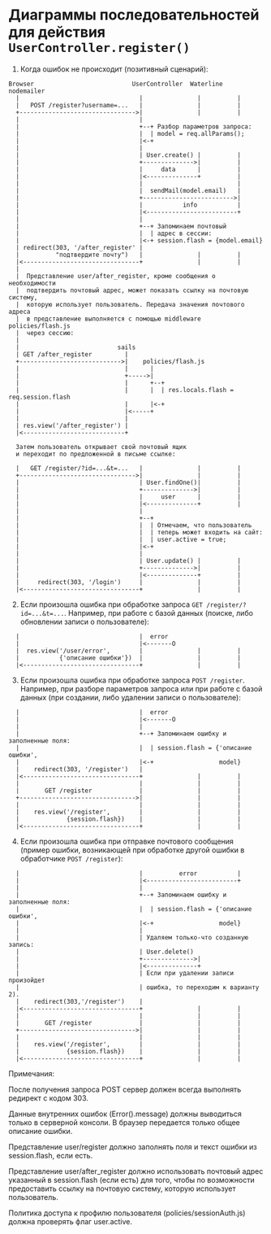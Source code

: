 
Диаграммы последовательностей для действия `UserController.register()`
======================================================================


1. Когда ошибок не происходит (позитивный сценарий):
```
Browser                           UserController  Waterline  nodemailer
  |                                 |               |          |
  |   POST /register?username=...   |               |          |
  +-------------------------------->|               |          |
  |                                 |
  |                                 +--+ Разбор параметров запроса:
  |                                 |  | model = req.allParams();
  |                                 |<-+ 
  |                                 |
  |                                 | User.create() |          |
  |                                 +-------------->|          |
  |                                 |     data      |          |
  |                                 |<--------------+          |
  |                                 |                          |
  |                                 |  sendMail(model.email)   |
  |                                 +------------------------->|
  |                                 |           info           |
  |                                 |<-------------------------+
  |                                 |
  |                                 +--+ Запоминаем почтовый
  |                                 |  | адрес в сессии:
  |                                 |<-+ session.flash = {model.email}
  | redirect(303, '/after_register' |
  |          "подтвердите почту")   |               |          |
  |<--------------------------------+               |          |
  |
  |  Представление user/after_register, кроме сообщения о необходимости
  |  подтвердить почтовый адрес, может показать ссылку на почтовую систему,
  |  которую использует пользователь. Передача значения почтового адреса
  |  в представление выполняется с помощью middleware policies/flash.js
  |  через сессию:
  |
  |                           sails
  | GET /after_register         |
  +---------------------------->|    policies/flash.js
  |                             |      |
  |                             +----->|
  |                             |      +--+
  |                             |      |  | res.locals.flash = req.session.flash
  |                             |      |<-+ 
  |                             |<-----+
  |                             |
  | res.view('/after_register') |
  |<----------------------------+

  Затем пользователь открывает свой почтовый ящик
  и переходит по предложенной в письме ссылке:
  
  |   GET /register/?id=...&t=...   |               |          |
  +-------------------------------->|               |          |
  |                                 | User.findOne()|          |
  |                                 +-------------->|          |
  |                                 |     user      |          |
  |                                 |<--------------+          |
  |                                 |
  |                                 +--+
  |                                 |  | Отмечаем, что пользователь
  |                                 |  | теперь может входить на сайт:
  |                                 |  | user.active = true;
  |                                 |<-+
  |                                 |
  |                                 | User.update() |          |
  |                                 +-------------->|          |
  |                                 |<--------------+          |
  |     redirect(303, '/login')     |               |          |
  |<--------------------------------+               |          |
```

2. Если произошла ошибка при обработке запроса `GET /register/?id=...&t=...`.
Например, при работе с базой данных (поиске, либо обновлении записи о пользователе):
```
  |                                 |  error  
  |                                 |<-------O
  |  res.view('/user/error',        |               |          |
  |           {'описание ошибки'})  |               |          |
  |<--------------------------------+               |          |
```

3. Если произошла ошибка при обработке запроса `POST /register`. Например, 
при разборе параметров запроса или при работе с базой данных
(при создании, либо удалении записи о пользователе):
```
  |                                 |  error  
  |                                 |<-------O
  |                                 |
  |                                 +--+ Запоминаем ошибку и заполненные поля:
  |                                 |  | session.flash = {'описание ошибки',
  |                                 |<-+                  model}
  |    redirect(303, '/register')   |
  |<--------------------------------+               |          |
  |                                 |               |          |
  |       GET /register             |               |          |
  +-------------------------------->|               |          |
  |                                 |               |          |
  |    res.view('/register',        |               |          |
  |             {session.flash})    |               |          |
  |<--------------------------------+               |          |
```

4. Если произошла ошибка при отправке почтового сообщения (пример ошибки,
возникающей при обработке другой ошибки в обработчике `POST /register`):
```
  |                                 |          error           |
  |                                 |<-------------------------+
  |                                 |
  |                                 +--+ Запоминаем ошибку и заполненные поля:
  |                                 |  | session.flash = {'описание ошибки',
  |                                 |<-+                  model}
  |                                 |
  |                                 | Удаляем только-что созданную запись:
  |                                 | User.delete()
  |                                 +-------------->|
  |                                 |<--------------+
  |                                 | Если при удалении записи произойдет
  |                                 | ошибка, то переходим к варианту 2).
  |    redirect(303,'/register')    |
  |<--------------------------------+               |          |
  |                                 |               |          |
  |       GET /register             |               |          |
  +-------------------------------->|               |          |
  |                                 |               |          |
  |    res.view('/register',        |               |          |
  |             {session.flash})    |               |          |
  |<--------------------------------+               |          |
```

Примечания:

После получения запроса POST сервер должен всегда выполнять редирект
с кодом 303.

Данные внутренних ошибок (Error().message) должны выводиться только
в серверной консоли. В браузер передается только общее описание ошибки.

Представление user/register должно заполнять поля и текст ошибки
из session.flash, если есть.

Представление user/after_register должно использовать почтовый адрес
указанный в session.flash (если есть) для того, чтобы по возможности
предоставить ссылку на почтовую систему, которую использует пользователь.

Политика доступа к профилю пользователя (policies/sessionAuth.js) должна
проверять флаг user.active.

